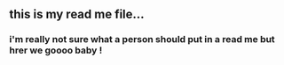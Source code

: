 ## this is my read me file...

### i'm really not sure what a person should put in a read me but hrer we goooo baby !
